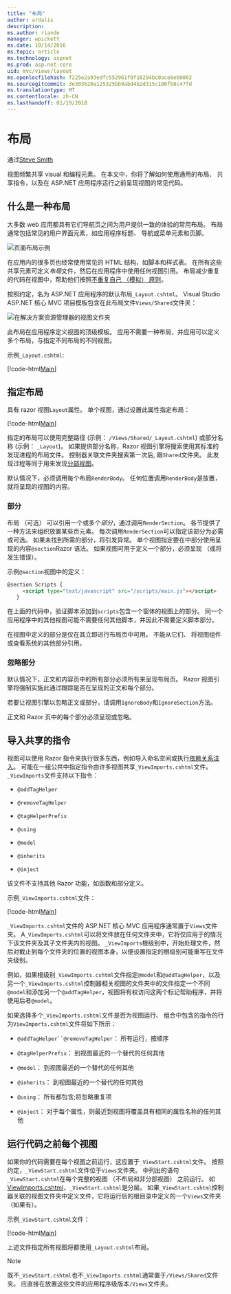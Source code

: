 ```yaml
---
title: "布局"
author: ardalis
description: 
ms.author: riande
manager: wpickett
ms.date: 10/14/2016
ms.topic: article
ms.technology: aspnet
ms.prod: asp.net-core
uid: mvc/views/layout
ms.openlocfilehash: f225e2a93edfc552961f9f16294bc0ace6eb0002
ms.sourcegitcommit: 3e303620a125325bb9abd4b2d315c106fb8c47fd
ms.translationtype: MT
ms.contentlocale: zh-CN
ms.lasthandoff: 01/19/2018
---
```

# <a name="layout"></a>布局

通过[Steve Smith](https://ardalis.com/)

视图频繁共享 visual 和编程元素。 在本文中，你将了解如何使用通用的布局、 共享指令，以及在 ASP.NET 应用程序运行之前呈现视图的常见代码。

## <a name="what-is-a-layout"></a>什么是一种布局

大多数 web 应用都具有它们导航页之间为用户提供一致的体验的常用布局。 布局通常包括常见的用户界面元素，如应用程序标题、 导航或菜单元素和页脚。

![页面布局示例](layout/_static/page-layout.png)

在应用内的很多页也经常使用常见的 HTML 结构，如脚本和样式表。 在所有这些共享元素可定义*布局*文件，然后在应用程序中使用任何视图引用。 布局减少重复的代码在视图中，帮助他们按照[不重复自己 （模拟） 原则](http://deviq.com/don-t-repeat-yourself/)。

按照约定，名为 ASP.NET 应用程序的默认布局`_Layout.cshtml`。 Visual Studio ASP.NET 核心 MVC 项目模板包含在此布局文件`Views/Shared`文件夹：

![在解决方案资源管理器的视图文件夹](layout/_static/web-project-views.png)

此布局在应用程序定义视图的顶级模板。 应用不需要一种布局，并应用可以定义多个布局，与指定不同布局的不同视图。

示例`_Layout.cshtml`:

[!code-html[Main](../../common/samples/WebApplication1/Views/Shared/_Layout.cshtml?highlight=42,66)]

## <a name="specifying-a-layout"></a>指定布局

具有 razor 视图`Layout`属性。 单个视图，通过设置此属性指定布局：

[!code-html[Main](../../common/samples/WebApplication1/Views/_ViewStart.cshtml?highlight=2)]

指定的布局可以使用完整路径 (示例： `/Views/Shared/_Layout.cshtml`) 或部分名称 (示例： `_Layout`)。 如果提供部分名称，Razor 视图引擎将搜索使用其标准的发现进程的布局文件。 控制器关联文件夹搜索第一次后, 跟`Shared`文件夹。 此发现过程等同于用来发现[分部视图](partial.md)。

默认情况下，必须调用每个布局`RenderBody`。 任何位置调用`RenderBody`是放置，就将呈现的视图的内容。

<a name="layout-sections-label"></a>

### <a name="sections"></a>部分

布局 （可选） 可以引用一个或多个*部分*，通过调用`RenderSection`。 各节提供了一种方法来组织放置某些页元素。 每次调用`RenderSection`可以指定该部分为必需或可选。 如果未找到所需的部分，将引发异常。 单个视图指定要在中部分使用呈现的内容`@section`Razor 语法。 如果视图可用于定义一个部分，必须呈现 （或将发生错误）。

示例`@section`视图中的定义：

```html
@section Scripts {
     <script type="text/javascript" src="/scripts/main.js"></script>
   }
   ```

在上面的代码中，验证脚本添加到`scripts`包含一个窗体的视图上的部分。 同一个应用程序中的其他视图可能不需要任何其他脚本，并因此不需要定义脚本部分。

在视图中定义的部分是仅在其立即进行布局页中可用。 不能从它们、 将视图组件或查看系统的其他部分引用。

### <a name="ignoring-sections"></a>忽略部分

默认情况下，正文和内容页中的所有部分必须所有来呈现布局页。 Razor 视图引擎将强制实施此通过跟踪是否在呈现的正文和每个部分。

若要让视图引擎以忽略正文或部分，请调用`IgnoreBody`和`IgnoreSection`方法。

正文和 Razor 页中的每个部分必须呈现或忽略。

<a name="viewimports"></a>

## <a name="importing-shared-directives"></a>导入共享的指令

视图可以使用 Razor 指令来执行很多东西，例如导入命名空间或执行[依赖关系注入](dependency-injection.md)。 可能在一组公共中指定指令由许多视图共享`_ViewImports.cshtml`文件。 `_ViewImports`文件支持以下指令：

* `@addTagHelper`

* `@removeTagHelper`

* `@tagHelperPrefix`

* `@using`

* `@model`

* `@inherits`

* `@inject`

该文件不支持其他 Razor 功能，如函数和部分定义。

示例`_ViewImports.cshtml`文件：

[!code-html[Main](../../common/samples/WebApplication1/Views/_ViewImports.cshtml)]

`_ViewImports.cshtml`文件的 ASP.NET 核心 MVC 应用程序通常置于`Views`文件夹。 A`_ViewImports.cshtml`可以将文件放在任何文件夹中，它将仅应用于的情况下该文件夹及其子文件夹内的视图。 `_ViewImports`根级别中，开始处理文件，然后对截止到每个文件夹的位置的视图本身，以便设置指定的根级别可能重写在文件夹级别。

例如，如果根级别`_ViewImports.cshtml`文件指定`@model`和`@addTagHelper`，以及另一个`_ViewImports.cshtml`控制器相关视图的文件夹中的文件指定一个不同`@model`和添加另一个`@addTagHelper`，视图将有权访问这两个标记帮助程序，并将使用后者`@model`。

如果选择多个`_ViewImports.cshtml`文件是否为视图运行、 组合中包含的指令的行为`ViewImports.cshtml`文件将如下所示：

* `@addTagHelper``@removeTagHelper`： 所有运行，按顺序

* `@tagHelperPrefix`： 到视图最近的一个替代的任何其他

* `@model`： 到视图最近的一个替代的任何其他

* `@inherits`： 到视图最近的一个替代的任何其他

* `@using`： 所有都包含;将忽略重复项

* `@inject`： 对于每个属性，则最近到视图将覆盖具有相同的属性名称的任何其他

<a name="viewstart"></a>

## <a name="running-code-before-each-view"></a>运行代码之前每个视图

如果你的代码需要在每个视图之前运行，这应置于`_ViewStart.cshtml`文件。 按照约定，`_ViewStart.cshtml`文件位于`Views`文件夹。 中列出的语句`_ViewStart.cshtml`在每个完整的视图 （不布局和非分部视图） 之前运行。 如[ViewImports.cshtml](xref:mvc/views/layout#viewimports)，`_ViewStart.cshtml`是分层。 如果`_ViewStart.cshtml`控制器关联的视图文件夹中定义文件，它将运行后的根目录中定义的一个`Views`文件夹 （如果有）。

示例`_ViewStart.cshtml`文件：

[!code-html[Main](../../common/samples/WebApplication1/Views/_ViewStart.cshtml)]

上述文件指定所有视图将都使用`_Layout.cshtml`布局。

> [!NOTE]
> 既不`_ViewStart.cshtml`也不`_ViewImports.cshtml`通常置于`/Views/Shared`文件夹。 应直接在放置这些文件的应用程序级版本`/Views`文件夹。
